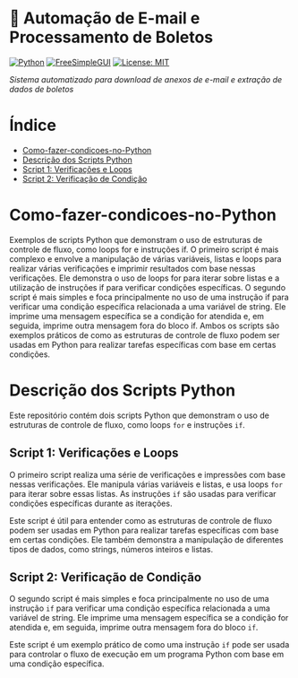 # 🤖 Automação de E-mail e Processamento de Boletos

[![Python](https://img.shields.io/badge/python-3.13-blue?logo=python&logoColor=white)](https://www.python.org/) [![FreeSimpleGUI](https://img.shields.io/badge/FreeSimpleGUI-5.0%2B-brightgreen)](#) [![License: MIT](https://img.shields.io/badge/License-MIT-yellow.svg)](LICENSE)

_Sistema automatizado para download de anexos de e-mail e extração de dados de boletos_

# Índice

- [Como-fazer-condicoes-no-Python](#como-fazer-condicoes-no-python)
- [Descrição dos Scripts Python](#descrição-dos-scripts-python)
- [Script 1: Verificações e Loops](#script-1-verificações-e-loops)
- [Script 2: Verificação de Condição](#script-2-verificação-de-condição)

# Como-fazer-condicoes-no-Python
 Exemplos de scripts Python que demonstram o uso de estruturas de controle de fluxo, como loops for e instruções if.  O primeiro script é mais complexo e envolve a manipulação de várias variáveis, listas e loops para realizar várias verificações e imprimir resultados com base nessas verificações. Ele demonstra o uso de loops for para iterar sobre listas e a utilização de instruções if para verificar condições específicas.  O segundo script é mais simples e foca principalmente no uso de uma instrução if para verificar uma condição específica relacionada a uma variável de string. Ele imprime uma mensagem específica se a condição for atendida e, em seguida, imprime outra mensagem fora do bloco if.  Ambos os scripts são exemplos práticos de como as estruturas de controle de fluxo podem ser usadas em Python para realizar tarefas específicas com base em certas condições.

# Descrição dos Scripts Python

Este repositório contém dois scripts Python que demonstram o uso de estruturas de controle de fluxo, como loops `for` e instruções `if`.

## Script 1: Verificações e Loops

O primeiro script realiza uma série de verificações e impressões com base nessas verificações. Ele manipula várias variáveis e listas, e usa loops `for` para iterar sobre essas listas. As instruções `if` são usadas para verificar condições específicas durante as iterações.

Este script é útil para entender como as estruturas de controle de fluxo podem ser usadas em Python para realizar tarefas específicas com base em certas condições. Ele também demonstra a manipulação de diferentes tipos de dados, como strings, números inteiros e listas.

## Script 2: Verificação de Condição

O segundo script é mais simples e foca principalmente no uso de uma instrução `if` para verificar uma condição específica relacionada a uma variável de string. Ele imprime uma mensagem específica se a condição for atendida e, em seguida, imprime outra mensagem fora do bloco `if`.

Este script é um exemplo prático de como uma instrução `if` pode ser usada para controlar o fluxo de execução em um programa Python com base em uma condição específica.
